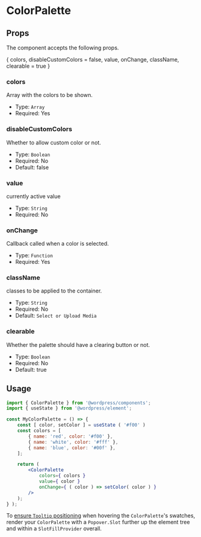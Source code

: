 # ColorPalette

## Props

The component accepts the following props.

{ colors, disableCustomColors = false, value, onChange, className, clearable = true }

### colors

Array with the colors to be shown.

-   Type: `Array`
-   Required: Yes

### disableCustomColors

Whether to allow custom color or not.

-   Type: `Boolean`
-   Required: No
-   Default: false

### value

currently active value

-   Type: `String`
-   Required: No

### onChange

Callback called when a color is selected.

-   Type: `Function`
-   Required: Yes

### className

classes to be applied to the container.

-   Type: `String`
-   Required: No
-   Default: `Select or Upload Media`

### clearable

Whether the palette should have a clearing button or not.

-   Type: `Boolean`
-   Required: No
-   Default: true

## Usage

```jsx
import { ColorPalette } from '@wordpress/components';
import { useState } from '@wordpress/element';

const MyColorPalette = () => {
	const [ color, setColor ] = useState ( '#f00' )
	const colors = [
		{ name: 'red', color: '#f00' },
		{ name: 'white', color: '#fff' },
		{ name: 'blue', color: '#00f' },
	];

	return (
		<ColorPalette
			colors={ colors }
			value={ color }
			onChange={ ( color ) => setColor( color ) }
		/>
	);
} );
```

To [ensure `Tooltip` positioning](/packages/components/README.md#popovers-and-tooltips)
when hovering the `ColorPalette`'s swatches, render your `ColorPalette` with a
`Popover.Slot` further up the element tree and within a `SlotFillProvider` overall.
